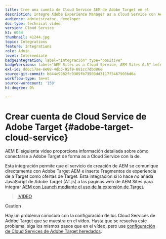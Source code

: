 ```yaml
---
title: Cree una cuenta de Cloud Service AEM de Adobe Target en el
description: Integre Adobe Experience Manager as a Cloud Service con Adobe Target mediante la autenticación IMS de Cloud Service y Adobe.
audience: administrator, developer
doc-type: technical video
version: Cloud Service
kt: 6044
thumbnail: 41244.jpg
topic: Integrations
feature: Integrations
role: Admin
level: Intermediate
badgeIntegration: label="Integración" type="positive"
badgeVersions: label="AEM Sites as a Cloud Service, AEM Sites 6.5" before-title="false"
exl-id: dd6c17ae-8e08-4db3-95f9-081cc7dbd86e
source-git-commit: b044c9982fc9309fb73509dd3117f5467903bd6a
workflow-type: tm+mt
source-wordcount: '150'
ht-degree: 0%

---
```


# Crear cuenta de Cloud Service de Adobe Target {#adobe-target-cloud-service}

AEM El siguiente vídeo proporciona información detallada sobre cómo conectarse a Adobe Target de forma as a Cloud Service con la de.

Esta integración permite que el servicio de creación de AEM se comunique directamente con Adobe Target AEM e inserte Fragmentos de experiencia de a Target como ofertas de Target.  Esta integración sí lo hace *no* añada JavaScript de Adobe Target (AT.js) a las páginas web de AEM Sites para integrar [AEM con Launch mediante el uso de la extensión de Target](../experience-platform/data-collection/tags/connect-aem-tag-property-using-ims.md).

>[!VIDEO](https://video.tv.adobe.com/v/41244?quality=12&learn=on)

>[!CAUTION]
>
>Hay un problema conocido con la configuración de los Cloud Services de Adobe Target que se muestra en el vídeo. Hasta que se resuelva este problema, siga los mismos pasos que en el vídeo, pero use [configuración de Cloud Services de Adobe Target heredados](https://experienceleague.adobe.com/docs/experience-manager-learn/aem-target-tutorial/aem-target-implementation/using-aem-cloud-services.html).

